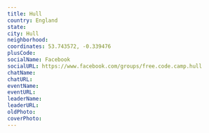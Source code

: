 ```yaml
---
title: Hull
country: England
state: 
city: Hull
neighborhood: 
coordinates: 53.743572, -0.339476
plusCode:
socialName: Facebook
socialURL: https://www.facebook.com/groups/free.code.camp.hull
chatName:
chatURL:
eventName:
eventURL:
leaderName:
leaderURL:
oldPhoto: 
coverPhoto:
---
```

